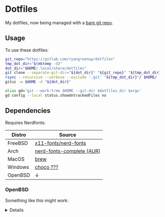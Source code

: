 # Dotfiles

My dotfiles, now being managed with a [bare git repo](https://gitlab.com/RyanGreenup/bare_dot_go).

## Usage
To use these dotfiles:

```bash
git_repo="https://gitlab.com/ryangreenup/dotfiles"
tmp_dot_dir="$(mktemp -d)"
dot_dir="$HOME/.local/share/dotfiles"
git clone --separate-git-dir="${dot_dir}" "${git_repo}" "${tmp_dot_dir}"
rsync --recursive --verbose --exclude '.git' "${tmp_dot_dir}"/ $HOME/
gitui -w $HOME -d "${dot_dir}"

alias gd='git --work-tree $HOME --git-dir $dotfiles_dir $argv'
gd config --local status.showUntrackedFiles no
```

## Dependencies

Requires Nerdfonts:

| Distro | Source |
| ---    | ---    |
| FreeBSD | [x11-fonts/nerd-fonts](https://www.freshports.org/x11-fonts/nerd-fonts/)|
| Arch | [nerd-fonts-complete (AUR)](https://aur.archlinux.org/packages/nerd-fonts-complete)
| MacOS | [brew](https://github.com/Homebrew/homebrew-cask-fonts) |
| Windows | [choco ???](https://community.chocolatey.org/packages/nerdfont-hack)|
| OpenBSD | ↓ |

### OpenBSD
Something like this might work:

<details>
```make
COMMENT =	Iconic font aggregator, collection, & patcher

# version numbers listed in README.md
DISTNAME =	chivo-1.007
REVISION =	0

CATEGORIES =	fonts

GH_ACCOUNT =	ryanoasis
GH_PROJECT =	nerd-fonts
GH_TAGNAME =    v2.1.0

HOMEPAGE =	https://www.nerdfonts.com/
MAINTAINER =	Ryan G <>

# SIL OFL 1.1
PERMIT_PACKAGE =	Yes

PKG_ARCH =	*

NO_BUILD =	Yes

NO_TEST =	Yes

FONTDIR =	${PREFIX}/share/fonts/${GH_PROJECT}
DOCDIR =	${PREFIX}/share/doc/${GH_PROJECT}

do-install:
	${INSTALL_DATA_DIR} ${FONTDIR} ${DOCDIR}
	${INSTALL_DATA} ${WRKDIST}/nerd-fonts/patched-fonts/*/complete/*.ttf ${FONTDIR}
	${INSTALL_DATA} ${WRKDIST}/nerd-fonts/patched-fonts/*/complete/*.otf ${FONTDIR}

.include <bsd.port.mk>
```

</details>


## Seperate

To use only some files, consider creating seperate branches or implementing
a tool like [GNU](https://www.gnu.org/software/stow/).


## Neovim Dependencies

### Alpine
#### fzf-telescope
On alpine fzf-telescope native depends on:


```bash
apk add                     \
  cmake                     \
   gcc                      \
  clang                     \
  gcc-arm-none-eabi         \
  gcc-arm-none-eabi-stage1  \
  gcc-riscv-none-elf        \
  gcc-riscv-none-elf-stage1 \
  musl-dev                  \
  pcc-libs-dev              \
  rust
```
#### Org Mode

```bash
apk add                     \
  man-pages                 \
  g++
```
